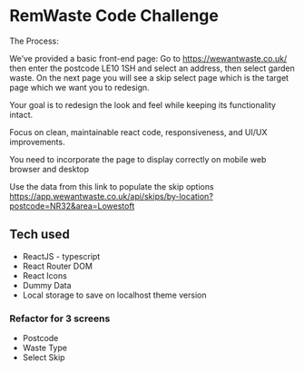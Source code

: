 # RemWaste Code Challenge

The Process:

We’ve provided a basic front-end page: Go to https://wewantwaste.co.uk/ then enter the postcode LE10 1SH and select an address, then select garden waste. On the next page you will see a skip select page which is the target page which we want you to redesign.

Your goal is to redesign the look and feel while keeping its functionality intact.

Focus on clean, maintainable react code, responsiveness, and UI/UX improvements.

You need to incorporate the page to display correctly on mobile web browser and desktop

Use the data from this link to populate the skip options https://app.wewantwaste.co.uk/api/skips/by-location?postcode=NR32&area=Lowestoft

## Tech used

-   ReactJS - typescript
-   React Router DOM
-   React Icons
-   Dummy Data
-   Local storage to save on localhost theme version

### Refactor for 3 screens

-   Postcode
-   Waste Type
-   Select Skip
